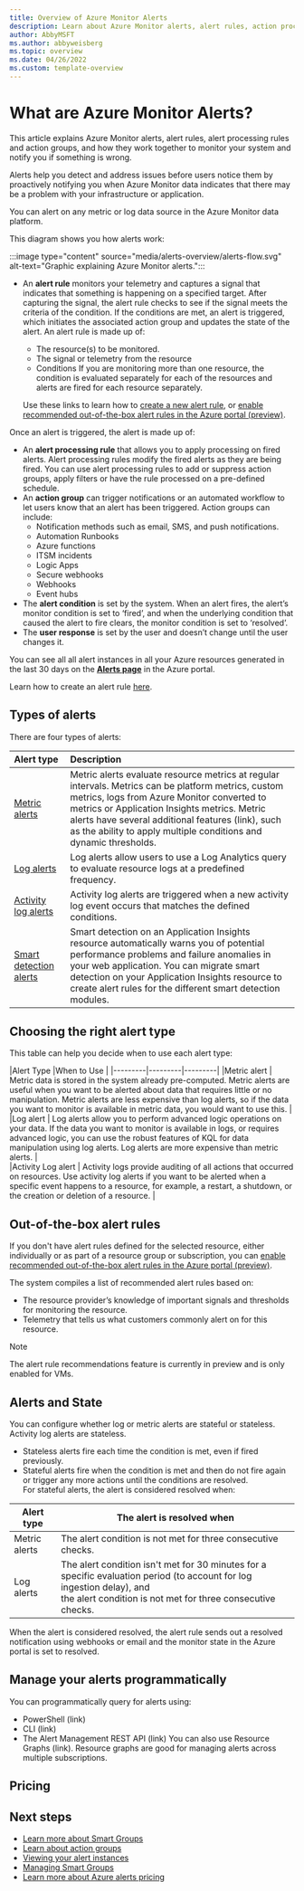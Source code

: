 ```yaml
---
title: Overview of Azure Monitor Alerts
description: Learn about Azure Monitor alerts, alert rules, action processing rules, and action groups. You will learn how all of these work together to monitor your system and notify you if something is wrong.
author: AbbyMSFT
ms.author: abbyweisberg
ms.topic: overview 
ms.date: 04/26/2022
ms.custom: template-overview 
---
```

<a name="overview">

# What are Azure Monitor Alerts?

This article explains Azure Monitor alerts, alert rules, alert processing rules and action groups, and how they work together to monitor your system and notify you if something is wrong. 

Alerts help you detect and address issues before users notice them by proactively notifying you when Azure Monitor data indicates that there may be a problem with your infrastructure or application.

You can alert on any metric or log data source in the Azure Monitor data platform.

This diagram shows you how alerts work:

:::image type="content" source="media/alerts-overview/alerts-flow.svg" alt-text="Graphic explaining Azure Monitor alerts.":::

- An **alert rule** monitors your telemetry and captures a signal that indicates that something is happening on a specified target. After capturing the signal, the alert rule checks to see if the signal meets the criteria of the condition. If the conditions are met, an alert is triggered, which initiates the associated action group and updates the state of the alert. An alert rule is made up of:
     - The resource(s) to be monitored.
     - The signal or telemetry from the resource
     - Conditions
If you are monitoring more than one resource, the condition is evaluated separately for each of the resources and alerts are fired for each resource separately.

    Use these links to learn how to [create a new alert rule](alerts-log.md#create-a-new-log-alert-rule-in-the-azure-portal), or [enable recommended out-of-the-box alert rules in the Azure portal (preview)](alerts-log.md#enable-recommended-out-of-the-box-alert-rules-in-the-azure-portal-preview). 

Once an alert is triggered, the alert is made up of:
 - An **alert processing rule** that allows you to apply processing on fired alerts. Alert processing rules modify the fired alerts as they are being fired. You can use alert processing rules to add or suppress action groups, apply filters or have the rule processed on a pre-defined schedule.
 - An **action group** can trigger notifications or an automated workflow to let users know that an alert has been triggered. Action groups can include:
     - Notification methods such as email, SMS, and push notifications.
     - Automation Runbooks
     - Azure functions
     - ITSM incidents
     - Logic Apps
     - Secure webhooks
     - Webhooks
     - Event hubs
- The **alert condition** is set by the system. When an alert fires, the alert’s monitor condition is set to ‘fired’, and when the underlying condition that caused the alert to fire clears, the monitor condition is set to ‘resolved’.
- The **user response** is set by the user and doesn’t change until the user changes it. 

You can see all all alert instances in all your Azure resources generated in the last 30 days on the **[Alerts page](alerts-page.md)** in the Azure portal. 

Learn how to create an alert rule [here](alerts-log.md).
## Types of alerts

There are four types of alerts:

|Alert type|Description|
|:---------|:---------|
|[Metric alerts](alerts-types.md#metric-alerts)|Metric alerts evaluate resource metrics at regular intervals. Metrics can be platform metrics, custom metrics, logs from Azure Monitor converted to metrics or Application Insights metrics. Metric alerts have several additional features (link), such as the ability to apply multiple conditions and dynamic thresholds.|
|[Log alerts](alerts-types.md#log-alerts)|Log alerts allow users to use a Log Analytics query to evaluate resource logs at a predefined frequency.|
|[Activity log alerts](alerts-types.md#activity-log-alerts)|Activity log alerts are triggered when a new activity log event occurs that matches the defined conditions.|
|[Smart detection alerts](alerts-types.md#smart-detection-alerts)|Smart detection on an Application Insights resource automatically warns you of potential performance problems and failure anomalies in your web application. You can migrate smart detection on your Application Insights resource to create alert rules for the different smart detection modules.|

## Choosing the right alert type

This table can help you decide when to use each alert type:


|Alert Type  |When to Use |
|---------|---------|---------|
|Metric alert    | Metric data is stored in the system already pre-computed. Metric alerts are useful when you want to be alerted about data that requires little or no manipulation. Metric alerts are less expensive than log alerts, so if the data you want to monitor is available in metric data, you would want to use this.        |
|Log alert     |  Log alerts allow you to perform advanced logic operations on your data. If the data you want to monitor is available in logs, or requires advanced logic, you can use the robust features of KQL for data manipulation using log alerts. Log alerts are more expensive than metric alerts.       |  
|Activity Log alert     |    Activity logs provide auditing of all actions that occurred on resources. Use activity log alerts if you want to be alerted when a specific event happens to a resource, for example, a restart, a shutdown, or the creation or deletion of a resource.     |

## Out-of-the-box alert rules

If you don't have alert rules defined for the selected resource, either individually or as part of a resource group or subscription, you can [enable recommended out-of-the-box alert rules in the Azure portal (preview)](alerts-log.md#enable-recommended-out-of-the-box-alert-rules-in-the-azure-portal-preview).

The system compiles a list of recommended alert rules based on:
- The resource provider’s knowledge of important signals and thresholds for monitoring the resource.
- Telemetry that tells us what customers commonly alert on for this resource.

> [!NOTE]
> The alert rule recommendations feature is currently in preview and is only enabled for VMs.
## Alerts and State

You can configure whether log or metric alerts are stateful or stateless. Activity log alerts are stateless. 
- Stateless alerts fire each time the condition is met, even if fired previously.
- Stateful alerts fire when the condition is met and then do not fire again or trigger any more actions until the conditions are resolved.  
For stateful alerts, the alert is considered resolved when:

|Alert type  |The alert is resolved when |
|---------|---------|
|Metric alerts|The alert condition is not met for three consecutive checks.|
|Log alerts|The alert condition isn't met for 30 minutes for a specific evaluation period (to account for log ingestion delay), and <br>the alert condition is not met for three consecutive checks.|

When the alert is considered resolved, the alert rule sends out a resolved notification using webhooks or email and the monitor state in the Azure portal is set to resolved.

## Manage your alerts programmatically

You can programmatically query for alerts using:
 - PowerShell (link)
 - CLI (link)
 - The Alert Management REST API (link) 
You can also use Resource Graphs (link). Resource graphs are good for managing alerts across multiple subscriptions. 

## Pricing
<!-- add your content here -->
## Next steps

- [Learn more about Smart Groups](./alerts-smartgroups-overview.md?toc=%2fazure%2fazure-monitor%2ftoc.json)
- [Learn about action groups](../alerts/action-groups.md)
- [Viewing your alert instances](./alerts-page.md)
- [Managing Smart Groups](./alerts-managing-smart-groups.md?toc=%2fazure%2fazure-monitor%2ftoc.json)
- [Learn more about Azure alerts pricing](https://azure.microsoft.com/pricing/details/monitor/)
